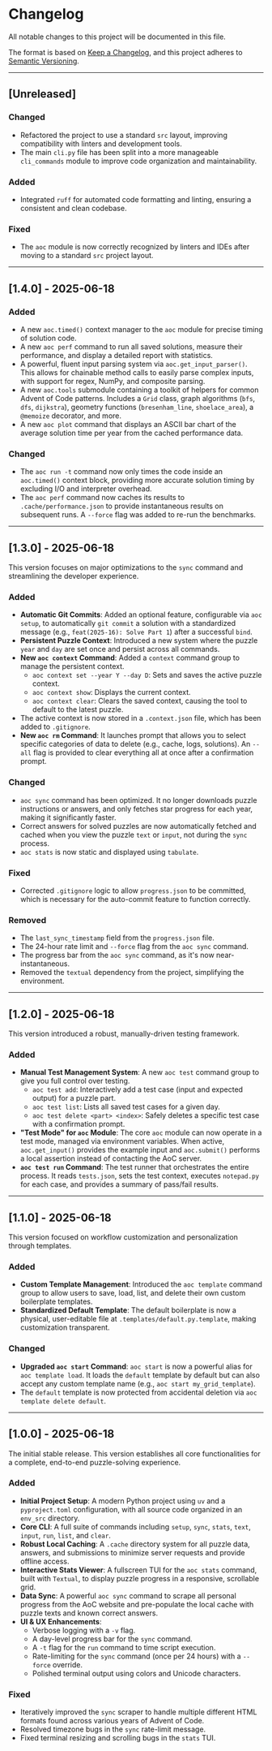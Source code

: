 # Changelog

All notable changes to this project will be documented in this file.

The format is based on [Keep a Changelog](https://keepachangelog.com/en/1.0.0/),
and this project adheres to [Semantic Versioning](https://semver.org/spec/v2.0.0.html).

---

## [Unreleased]

### Changed
- Refactored the project to use a standard `src` layout, improving compatibility with linters and development tools.
- The main `cli.py` file has been split into a more manageable `cli_commands` module to improve code organization and maintainability.

### Added
- Integrated `ruff` for automated code formatting and linting, ensuring a consistent and clean codebase.

### Fixed
- The `aoc` module is now correctly recognized by linters and IDEs after moving to a standard `src` project layout.

---

## [1.4.0] - 2025-06-18

### Added
- A new `aoc.timed()` context manager to the `aoc` module for precise timing of solution code.
- A new `aoc perf` command to run all saved solutions, measure their performance, and display a detailed report with statistics.
- A powerful, fluent input parsing system via `aoc.get_input_parser()`. This allows for chainable method calls to easily parse complex inputs, with support for regex, NumPy, and composite parsing.
- A new `aoc.tools` submodule containing a toolkit of helpers for common Advent of Code patterns. Includes a `Grid` class, graph algorithms (`bfs`, `dfs`, `dijkstra`), geometry functions (`bresenham_line`, `shoelace_area`), a `@memoize` decorator, and more.
- A new `aoc plot` command that displays an ASCII bar chart of the average solution time per year from the cached performance data.

### Changed
- The `aoc run -t` command now only times the code inside an `aoc.timed()` context block, providing more accurate solution timing by excluding I/O and interpreter overhead.
- The `aoc perf` command now caches its results to `.cache/performance.json` to provide instantaneous results on subsequent runs. A `--force` flag was added to re-run the benchmarks.

---

## [1.3.0] - 2025-06-18

This version focuses on major optimizations to the `sync` command and streamlining the developer experience.

### Added
- **Automatic Git Commits**: Added an optional feature, configurable via `aoc setup`, to automatically `git commit` a solution with a standardized message (e.g., `feat(2025-16): Solve Part 1`) after a successful `bind`.
- **Persistent Puzzle Context**: Introduced a new system where the puzzle `year` and `day` are set once and persist across all commands.
- **New `aoc context` Command**: Added a `context` command group to manage the persistent context.
  - `aoc context set --year Y --day D`: Sets and saves the active puzzle context.
  - `aoc context show`: Displays the current context.
  - `aoc context clear`: Clears the saved context, causing the tool to default to the latest puzzle.
- The active context is now stored in a `.context.json` file, which has been added to `.gitignore`.
- **New `aoc rm` Command**: It launches prompt that allows you to select specific categories of data to delete (e.g., cache, logs, solutions). An `--all` flag is provided to clear everything all at once after a confirmation prompt.

### Changed
- `aoc sync` command has been optimized. It no longer downloads puzzle instructions or answers, and only fetches star progress for each year, making it significantly faster.
- Correct answers for solved puzzles are now automatically fetched and cached when you view the puzzle `text` or `input`, not during the `sync` process.
- `aoc stats` is now static and displayed using `tabulate`.

### Fixed
- Corrected `.gitignore` logic to allow `progress.json` to be committed, which is necessary for the auto-commit feature to function correctly.

### Removed
- The `last_sync_timestamp` field from the `progress.json` file.
- The 24-hour rate limit and `--force` flag from the `aoc sync` command.
- The progress bar from the `aoc sync` command, as it's now near-instantaneous.
- Removed the `textual` dependency from the project, simplifying the environment.

---

## [1.2.0] - 2025-06-18

This version introduced a robust, manually-driven testing framework.

### Added
- **Manual Test Management System**: A new `aoc test` command group to give you full control over testing.
  - `aoc test add`: Interactively add a test case (input and expected output) for a puzzle part.
  - `aoc test list`: Lists all saved test cases for a given day.
  - `aoc test delete <part> <index>`: Safely deletes a specific test case with a confirmation prompt.
- **"Test Mode" for `aoc` Module**: The core `aoc` module can now operate in a test mode, managed via environment variables. When active, `aoc.get_input()` provides the example input and `aoc.submit()` performs a local assertion instead of contacting the AoC server.
- **`aoc test run` Command**: The test runner that orchestrates the entire process. It reads `tests.json`, sets the test context, executes `notepad.py` for each case, and provides a summary of pass/fail results.

---

## [1.1.0] - 2025-06-18

This version focused on workflow customization and personalization through templates.

### Added
- **Custom Template Management**: Introduced the `aoc template` command group to allow users to save, load, list, and delete their own custom boilerplate templates.
- **Standardized Default Template**: The default boilerplate is now a physical, user-editable file at `.templates/default.py.template`, making customization transparent.

### Changed
- **Upgraded `aoc start` Command**: `aoc start` is now a powerful alias for `aoc template load`. It loads the `default` template by default but can also accept any custom template name (e.g., `aoc start my_grid_template`).
- The `default` template is now protected from accidental deletion via `aoc template delete default`.

---

## [1.0.0] - 2025-06-18

The initial stable release. This version establishes all core functionalities for a complete, end-to-end puzzle-solving experience.

### Added
- **Initial Project Setup**: A modern Python project using `uv` and a `pyproject.toml` configuration, with all source code organized in an `env_src` directory.
- **Core CLI**: A full suite of commands including `setup`, `sync`, `stats`, `text`, `input`, `run`, `list`, and `clear`.
- **Robust Local Caching**: A `.cache` directory system for all puzzle data, answers, and submissions to minimize server requests and provide offline access.
- **Interactive Stats Viewer**: A fullscreen TUI for the `aoc stats` command, built with `Textual`, to display puzzle progress in a responsive, scrollable grid.
- **Data Sync**: A powerful `aoc sync` command to scrape all personal progress from the AoC website and pre-populate the local cache with puzzle texts and known correct answers.
- **UI & UX Enhancements**:
  - Verbose logging with a `-v` flag.
  - A day-level progress bar for the `sync` command.
  - A `-t` flag for the `run` command to time script execution.
  - Rate-limiting for the `sync` command (once per 24 hours) with a `--force` override.
  - Polished terminal output using colors and Unicode characters.

### Fixed
- Iteratively improved the `sync` scraper to handle multiple different HTML formats found across various years of Advent of Code.
- Resolved timezone bugs in the `sync` rate-limit message.
- Fixed terminal resizing and scrolling bugs in the `stats` TUI.
